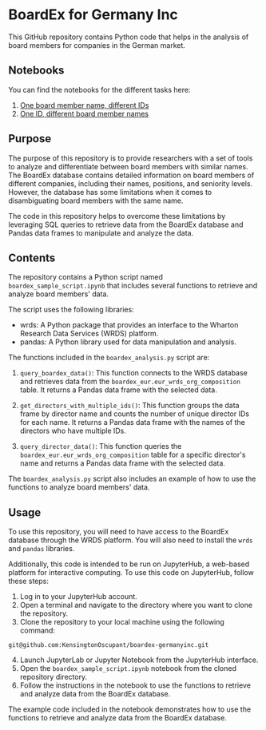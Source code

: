 # BoardEx for Germany Inc

This GitHub repository contains Python code that helps in the analysis of board members for companies in the German market.

## Notebooks

You can find the notebooks for the different tasks here:

1. [One board member name, different IDs](https://nbviewer.org/github/KensingtonOscupant/boardex-germanyinc/blob/main/src/boardex_sample_script.ipynb)
2. [One ID, different board member names](https://nbviewer.org/github/KensingtonOscupant/boardex-germanyinc/tree/main/src/two_names_one_id.ipynb)

## Purpose

The purpose of this repository is to provide researchers with a set of tools to analyze and differentiate between board members with similar names. The BoardEx database contains detailed information on board members of different companies, including their names, positions, and seniority levels. However, the database has some limitations when it comes to disambiguating board members with the same name. 

The code in this repository helps to overcome these limitations by leveraging SQL queries to retrieve data from the BoardEx database and Pandas data frames to manipulate and analyze the data.

## Contents

The repository contains a Python script named `boardex_sample_script.ipynb` that includes several functions to retrieve and analyze board members' data. 

The script uses the following libraries:

- wrds: A Python package that provides an interface to the Wharton Research Data Services (WRDS) platform.
- pandas: A Python library used for data manipulation and analysis.

The functions included in the `boardex_analysis.py` script are:

1. `query_boardex_data()`: This function connects to the WRDS database and retrieves data from the `boardex_eur.eur_wrds_org_composition` table. It returns a Pandas data frame with the selected data.

2. `get_directors_with_multiple_ids()`: This function groups the data frame by director name and counts the number of unique director IDs for each name. It returns a Pandas data frame with the names of the directors who have multiple IDs.

3. `query_director_data()`: This function queries the `boardex_eur.eur_wrds_org_composition` table for a specific director's name and returns a Pandas data frame with the selected data.

The `boardex_analysis.py` script also includes an example of how to use the functions to analyze board members' data.

## Usage

To use this repository, you will need to have access to the BoardEx database through the WRDS platform. You will also need to install the `wrds` and `pandas` libraries.

Additionally, this code is intended to be run on JupyterHub, a web-based platform for interactive computing. To use this code on JupyterHub, follow these steps:

1. Log in to your JupyterHub account.
2. Open a terminal and navigate to the directory where you want to clone the repository.
3. Clone the repository to your local machine using the following command:

`git@github.com:KensingtonOscupant/boardex-germanyinc.git`


4. Launch JupyterLab or Jupyter Notebook from the JupyterHub interface.
5. Open the `boardex_sample_script.ipynb` notebook from the cloned repository directory.
6. Follow the instructions in the notebook to use the functions to retrieve and analyze data from the BoardEx database.

The example code included in the notebook demonstrates how to use the functions to retrieve and analyze data from the BoardEx database.


